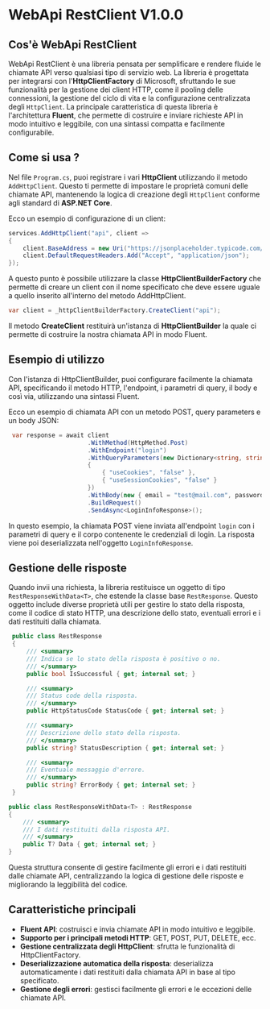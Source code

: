 ﻿# WebApi RestClient V1.0.0

## Cos'è WebApi RestClient
WebApi RestClient è una libreria pensata per semplificare e rendere fluide 
le chiamate API verso qualsiasi tipo di servizio web. 
La libreria è progettata per integrarsi con l'**HttpClientFactory** di Microsoft, 
sfruttando le sue funzionalità per la gestione dei client HTTP, 
come il pooling delle connessioni, la gestione del ciclo di vita e la configurazione 
centralizzata degli `HttpClient`.
La principale caratteristica di questa libreria è l'architettura **Fluent**, 
che permette di costruire e inviare richieste API in modo intuitivo e leggibile, 
con una sintassi compatta e facilmente configurabile.

## Come si usa ?
Nel file `Program.cs`, puoi registrare i vari **HttpClient** utilizzando il 
metodo `AddHttpClient`. Questo ti permette di impostare le proprietà comuni 
delle chiamate API, mantenendo la logica di creazione degli `HttpClient`
conforme agli standard di **ASP.NET Core**.

Ecco un esempio di configurazione di un client:
```csharp
services.AddHttpClient("api", client =>
{
	client.BaseAddress = new Uri("https://jsonplaceholder.typicode.com/");
	client.DefaultRequestHeaders.Add("Accept", "application/json");
});
```

A questo punto è possibile utilizzare la classe **HttpClientBuilderFactory**
che permette di creare un client con il nome specificato che deve 
essere uguale a quello inserito all'interno del metodo AddHttpClient.

```csharp
var client = _httpClientBuilderFactory.CreateClient("api");
```
Il metodo **CreateClient** restituirà un'istanza di **HttpClientBuilder**
la quale ci permette di costruire la nostra chiamata API in modo 
Fluent.

## Esempio di utilizzo

Con l'istanza di HttpClientBuilder, puoi configurare facilmente la chiamata API, 
specificando il metodo HTTP, l'endpoint, i parametri di query, il body e così via, 
utilizzando una sintassi Fluent.

Ecco un esempio di chiamata API con un metodo POST, query parameters e un body JSON:

```csharp
 var response = await client
                      .WithMethod(HttpMethod.Post)
                      .WithEndpoint("login")
                      .WithQueryParameters(new Dictionary<string, string>
                      {
                          { "useCookies", "false" },
                          { "useSessionCookies", "false" }
                      })
                      .WithBody(new { email = "test@mail.com", password = "Passw0rd" })
                      .BuildRequest()
                      .SendAsync<LoginInfoResponse>();
```

In questo esempio, la chiamata POST viene inviata all'endpoint `login` con i parametri
di query e il corpo contenente le credenziali di login. 
La risposta viene poi deserializzata nell'oggetto `LoginInfoResponse`.

## Gestione delle risposte

Quando invii una richiesta, la libreria restituisce un oggetto di tipo 
`RestResponseWithData<T>`, che estende la classe base `RestResponse`. 
Questo oggetto include diverse proprietà utili per gestire lo stato della risposta,
come il codice di stato HTTP, una descrizione dello stato, eventuali errori e i 
dati restituiti dalla chiamata.

```csharp
 public class RestResponse
 {
     /// <summary>
     /// Indica se lo stato della risposta è positivo o no.
     /// </summary>
     public bool IsSuccessful { get; internal set; }

     /// <summary>
     /// Status code della risposta.
     /// </summary>
     public HttpStatusCode StatusCode { get; internal set; }

     /// <summary>
     /// Descrizione dello stato della risposta.
     /// </summary>
     public string? StatusDescription { get; internal set; }

     /// <summary>
     /// Eventuale messaggio d'errore.
     /// </summary>
     public string? ErrorBody { get; internal set; }
 }
```
```csharp
public class RestResponseWithData<T> : RestResponse
{
    /// <summary>
    /// I dati restituiti dalla risposta API.
    /// </summary>
    public T? Data { get; internal set; }
}
```

Questa struttura consente di gestire facilmente gli errori e i dati restituiti 
dalle chiamate API, centralizzando la logica di gestione delle risposte e 
migliorando la leggibilità del codice.

## Caratteristiche principali
- **Fluent API**: costruisci e invia chiamate API in modo intuitivo e leggibile.
- **Supporto per i principali metodi HTTP**: GET, POST, PUT, DELETE, ecc.
- **Gestione centralizzata degli HttpClient**: sfrutta le funzionalità di HttpClientFactory.
- **Deserializzazione automatica della risposta**: deserializza automaticamente i 
        dati restituiti dalla chiamata API in base al tipo specificato.
- **Gestione degli errori**: gestisci facilmente gli errori e le eccezioni delle chiamate API.